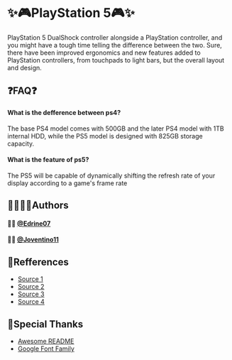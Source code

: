 # ✨🎮PlayStation 5🎮✨ # 

PlayStation 5 DualShock controller alongside a PlayStation controller, and you might have a tough time telling the difference between the two. Sure, there have been improved ergonomics and new features added to PlayStation controllers, from touchpads to light bars, but the overall layout and design.


## ❓FAQ❓

#### What is the defference between ps4?

The base PS4 model comes with 500GB and the later PS4 model with 1TB internal HDD, while the PS5 model is designed with 825GB storage capacity.

#### What is the feature of ps5?

 The PS5 will be capable of dynamically shifting the refresh rate of your display according to a game's frame rate


## 🧑🏻‍🤝‍🧑Authors
 
#### 👨‍💼  [@Edrine07](https://github.com/Edrine07)
#### 👨‍💼  [@Joventino11](https://github.com/Joventino11)

## 📖Refferences

 - [Source 1](https://www.google.com/url?sa=i&url=https%3A%2F%2Fdribbble.com%2Fshots%2F9533517-PS5-Logo&psig=AOvVaw1ja77wiTD8Vj3QbIoKras2&ust=1651352329034000&source=images&cd=vfe&ved=2ahUKEwjs9oT5lLr3AhXMFYgKHa0CB94Qr4kDegUIARC9AQ)
 - [Source 2](https://www.google.com/url?sa=i&url=https%3A%2F%2Fwww.pcmag.com%2Fhow-to%2Fhow-to-choose-the-right-game-controller-for-your-pc&psig=AOvVaw03o9T5sOz8hnuM9ucIH-iP&ust=1651353712589000&source=images&cd=vfe&ved=0CA0QjhxqFwoTCOjyhIPku_cCFQAAAAAdAAAAABAD)
 - [Source 3](https://fonts.google.com/)
 - [Source 4](https://www.flaticon.com/animated-icons)



## 🙏Special Thanks

- [Awesome README](https://readme.so/editor)
- [Google Font Family](https://fonts.google.com/)

